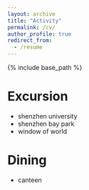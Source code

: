 ```yaml
---
layout: archive
title: "Activity"
permalink: /cv/
author_profile: true
redirect_from:
  - /resume
---
```


{% include base_path %}

Excursion
======
* shenzhen university
* shenzhen bay park
* window of world

Dining
======
* canteen
